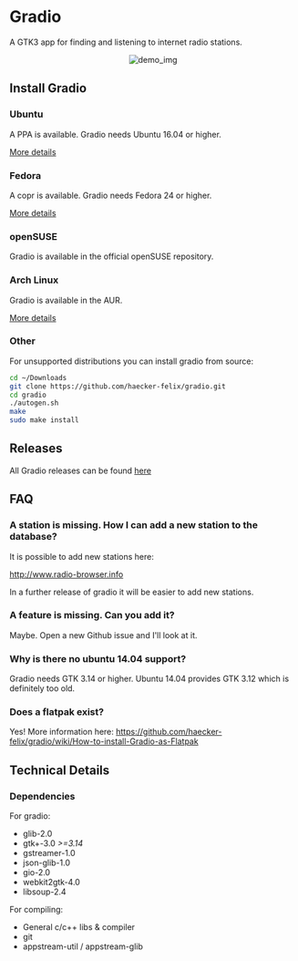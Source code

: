 # Gradio
A GTK3 app for finding and listening to internet radio stations.

<p align="center">
  <img alt="demo_img" src="https://raw.githubusercontent.com/haecker-felix/gradio/master/data/appdata/gradio01.png">
</p>


## Install Gradio

### Ubuntu 
A PPA is available. Gradio needs Ubuntu 16.04 or higher.

[More details](https://code.launchpad.net/~haecker-felix/+archive/ubuntu/gradio-daily)


### Fedora
A copr is available. Gradio needs Fedora 24 or higher.

[More details](https://copr.fedorainfracloud.org/coprs/heikoada/gradio/)


### openSUSE 
Gradio is available in the official openSUSE repository. 


### Arch Linux
Gradio is available in the AUR. 

[More details](https://aur.archlinux.org/packages/?O=0&K=Gradio)


### Other 
For unsupported distributions you can install gradio from source:

```bash
cd ~/Downloads
git clone https://github.com/haecker-felix/gradio.git
cd gradio
./autogen.sh
make
sudo make install
```

## Releases
All Gradio releases can be found [here](https://github.com/haecker-felix/gradio/releases)


## FAQ

### A station is missing. How I can add a new station to the database?
It is possible to add new stations here: 

http://www.radio-browser.info

In a further release of gradio it will be easier to add new stations.


### A feature is missing. Can you add it?
Maybe. Open a new Github issue and I'll look at it.


### Why is there no ubuntu 14.04 support?
Gradio needs GTK 3.14 or higher. Ubuntu 14.04 provides GTK 3.12 which is definitely too old.


### Does a flatpak exist?
Yes! More information here:
https://github.com/haecker-felix/gradio/wiki/How-to-install-Gradio-as-Flatpak


## Technical Details
### Dependencies
For gradio:
* glib-2.0
* gtk+-3.0 _>=3.14_
* gstreamer-1.0
* json-glib-1.0
* gio-2.0
* webkit2gtk-4.0
* libsoup-2.4

For compiling:
* General c/c++ libs & compiler
* git
* appstream-util / appstream-glib
